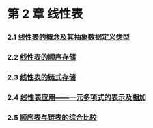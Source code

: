 # 第 2 章 线性表

### 2.1 [线性表的概念及其抽象数据定义类型](2-1%20线性表的概念及其抽象数据定义类型)

### 2.2 [线性表的顺序存储](2-2%20线性表的顺序存储)

### 2.3 [线性表的链式存储](2-3%20线性表的链式存储)

### 2.4 [线性表应用——一元多项式的表示及相加](2-4%20线性表应用——一元多项式的表示及相加)

### 2.5 [顺序表与链表的综合比较](2-5%20顺序表与链表的综合比较)
